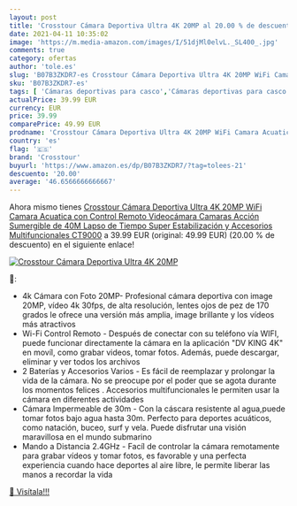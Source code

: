 ```yaml
---
layout: post
title: 'Crosstour Cámara Deportiva Ultra 4K 20MP al 20.00 % de descuento'
date: 2021-04-11 10:35:02
image: 'https://m.media-amazon.com/images/I/51djMl0elvL._SL400_.jpg'
comments: true
category: ofertas
author: 'tole.es'
slug: 'B07B3ZKDR7-es Crosstour Cámara Deportiva Ultra 4K 20MP WiFi Camara...'
sku: 'B07B3ZKDR7-es'
tags: [ 'Cámaras deportivas para casco','Cámaras deportivas para casco y accesorios','Deportes y aire libre','Electrónica','Electrónica y dispositivos para el deporte','Fotografía y videocámaras','Fotografía y vídeo subacuático','Videocámaras subacuáticas','crosstour','wifi', ]
actualPrice: 39.99 EUR
currency: EUR
price: 39.99
comparePrice: 49.99 EUR
prodname: 'Crosstour Cámara Deportiva Ultra 4K 20MP WiFi Camara Acuatica con Control Remoto Videocámara Camaras Acción Sumergible de 40M Lapso de Tiempo Super Estabilización y Accesorios Multifuncionales CT9000'
country: 'es'
flag: '🇪🇸'
brand: 'Crosstour'
buyurl: 'https://www.amazon.es/dp/B07B3ZKDR7/?tag=tolees-21'
descuento: '20.00'
average: '46.6566666666667'
---
```


Ahora mismo tienes [Crosstour Cámara Deportiva Ultra 4K 20MP WiFi Camara Acuatica con Control Remoto Videocámara Camaras Acción Sumergible de 40M Lapso de Tiempo Super Estabilización y Accesorios Multifuncionales CT9000](https://www.amazon.es/dp/B07B3ZKDR7/?tag=tolees-21) a 39.99 EUR (original: 49.99 EUR) (20.00 %  de descuento) en el siguiente enlace!

[![Crosstour Cámara Deportiva Ultra 4K 20MP](https://m.media-amazon.com/images/I/51djMl0elvL._SL400_.jpg)](https://www.amazon.es/dp/B07B3ZKDR7/?tag=tolees-21)

🔎:

- 4k Cámara con Foto 20MP- Profesional cámara deportiva con image 20MP, vídeo 4k 30fps, de alta resolución, lentes ojos de pez de 170 grados le ofrece una versión más amplia, image brillante y los vídeos más atractivos
- Wi-Fi Control Remoto - Después de conectar con su teléfono vía WIFI, puede funcionar directamente la cámara en la aplicación "DV KING 4K" en movíl, como grabar videos, tomar fotos. Además, puede descargar, eliminar y ver todos los archivos
- 2 Baterías y Accesorios Varios - Es fácil de reemplazar y prolongar la vida de la cámara. No se preocupe por el poder que se agota durante los momentos felices . Accesorios multifuncionales le permiten usar la cámara en diferentes actividades
- Cámara Impermeable de 30m - Con la cáscara resistente al agua,puede tomar fotos bajo agua hasta 30m. Perfecto para deportes acuáticos, como natación, buceo, surf y vela. Puede disfrutar una visión maravillosa en el mundo submarino
- Mando a Distancia 2.4GHz - Facíl de controlar la cámara remotamente para grabar vídeos y tomar fotos, es favorable y una perfecta experiencia cuando hace deportes al aire libre, le permite liberar las manos a recordar la vida

[🛒 Visítala!!!](https://www.amazon.es/dp/B07B3ZKDR7/?tag=tolees-21)
